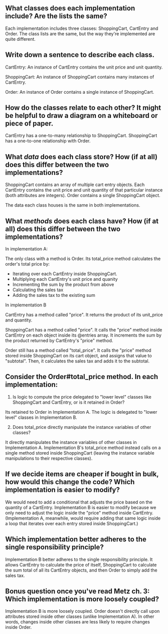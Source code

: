 ## What classes does each implementation include? Are the lists the same?

Each implementation includes three classes:  ShoppingCart, CartEntry and Order.  The class lists are the same, but the way they're implemented are quite different.

## Write down a sentence to describe each class.

CartEntry:  An instance of CartEntry contains the unit price and unit quantity.  

ShoppingCart:  An instance of ShoppingCart contains many instances of CartEntry.

Order:  An instance of Order contains a single instance of ShoppingCart.

## How do the classes relate to each other? It might be helpful to draw a diagram on a whiteboard or piece of paper.

CartEntry has a one-to-many relationship to ShoppingCart.  ShoppingCart has a one-to-one relationship with Order.

## What *data* does each class store? How (if at all) does this differ between the two implementations?

ShoppingCart contains an array of multiple cart entry objects.  Each CartEntry contains the unit price and unit quantity of that particular instance (both attributes are integers).  Order contains a single ShoppingCart object.

The data each class houses is the same in both implementations.

## What *methods* does each class have? How (if at all) does this differ between the two implementations?

In implementation A:

The only class with a method is Order.  Its total_price method calculates the order's total price by:

- Iterating over each CartEntry inside ShoppingCart.
- Multiplying each CartEntry's unit price and quanity
- Incrementing the sum by the product from above
- Calculating the sales tax
- Adding the sales tax to the existing sum

In implementation B

CartEntry has a method called "price".  It returns the product of its unit_price and quantity.

ShoppingCart has a method called "price".  It calls the "price" method inside CartEntry on each object inside its @entries array.  It increments the sum by the product returned by CartEntry's "price" method.

Order still has a method called "total_price".  It calls the "price" method stored inside ShoppingCart on its cart object, and assigns that value to "subtotal".  Then, it calculates the sales tax and adds it to the subtotal.

## Consider the Order#total_price method. In each implementation:

1. Is logic to compute the price delegated to "lower level" classes like ShoppingCart and CartEntry, or is it retained in Order?

Its retained to Order in Implementation A.  The logic is delegated to "lower level" classes in Implementation B.

2. Does total_price directly manipulate the instance variables of other classes?

It directly manipulates the instance variables of other classes in Implementation A.  Implementation B's total_price method instead calls on a single method stored inside ShoppingCart (leaving the instance variable manipulations to their respective classes).

## If we decide items are cheaper if bought in bulk, how would this change the code? Which implementation is easier to modify?

We would need to add a conditional that adjusts the price based on the quantity of a CartEntry.  Implementation B is easier to modify because we only need to adjust the logic inside the "price" method inside CartEntry.  (Implementation A, meanwhile, would require adding that same logic inside a loop that iterates over each entry stored inside ShoppingCart.)

## Which implementation better adheres to the single responsibility principle?

Implementation B better adheres to the single responsibility principle.  It allows CartEntry to calculate the price of itself, ShoppingCart to calculate the sum total of all its CartEntry objects, and then Order to simply add the sales tax.

## Bonus question once you've read Metz ch. 3: Which implementation is more loosely coupled?

Implementation B is more loosely coupled.  Order doesn't directly call upon attributes stored inside other classes (unlike Implementation A).  In other words, changes inside other classes are less likely to require changes inside Order.